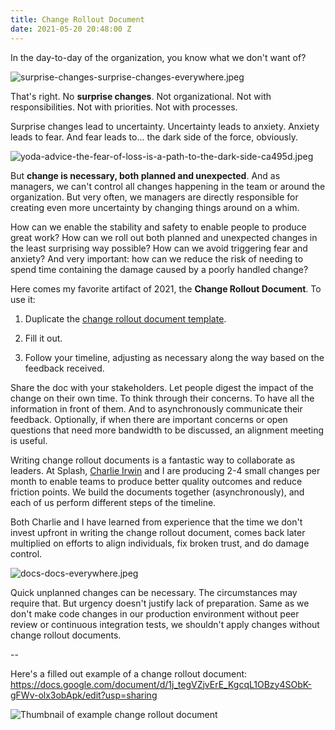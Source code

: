 ```yaml
---
title: Change Rollout Document
date: 2021-05-20 20:48:00 Z
---
```


In the day-to-day of the organization, you know what we don't want of?

![surprise-changes-surprise-changes-everywhere.jpeg](/uploads/surprise-changes-surprise-changes-everywhere.jpeg)

That's right. No **surprise changes**. Not organizational. Not with responsibilities. Not with priorities. Not with processes.

Surprise changes lead to uncertainty. Uncertainty leads to anxiety. Anxiety leads to fear. And fear leads to... the dark side of the force, obviously.

![yoda-advice-the-fear-of-loss-is-a-path-to-the-dark-side-ca495d.jpeg](/uploads/yoda-advice-the-fear-of-loss-is-a-path-to-the-dark-side-ca495d.jpeg)

But **change is necessary, both planned and unexpected**. And as managers, we can't control all changes happening in the team or around the organization. But very often, we managers are directly responsible for creating even more uncertainty by changing things around on a whim.

How can we enable the stability and safety to enable people to produce great work? How can we roll out both planned and unexpected changes in the least surprising way possible? How can we avoid triggering fear and anxiety? And very important: how can we reduce the risk of needing to spend time containing the damage caused by a poorly handled change?

Here comes my favorite artifact of 2021, the **Change Rollout Document**. To use it:

1. Duplicate the [change rollout document template](https://docs.google.com/document/d/1Yq-gFbKIXfE7JQuDUlO0SSHS7dGqabq0aPTVOojDROU/edit?usp=sharing).

2. Fill it out.

3. Follow your timeline, adjusting as necessary along the way based on the feedback received.

Share the doc with your stakeholders. Let people digest the impact of the change on their own time. To think through their concerns. To have all the information in front of them. And to asynchronously communicate their feedback. Optionally, if when there are important concerns or open questions that need more bandwidth to be discussed, an alignment meeting is useful.

Writing change rollout documents is a fantastic way to collaborate as leaders. At Splash, [Charlie Irwin](https://www.linkedin.com/in/charleslrirwin/) and I are producing 2-4 small changes per month to enable teams to produce better quality outcomes and reduce friction points. We build the documents together (asynchronously), and each of us perform different steps of the timeline.

Both Charlie and I have learned from experience that the time we don't invest upfront in writing the change rollout document, comes back later multiplied on efforts to align individuals, fix broken trust, and do damage control.

![docs-docs-everywhere.jpeg](/uploads/docs-docs-everywhere.jpeg)

Quick unplanned changes can be necessary. The circumstances may require that. But urgency doesn't justify lack of preparation. Same as we don't make code changes in our production environment without peer review or continuous integration tests, we shouldn't apply changes without change rollout documents.

--

Here's a filled out example of a change rollout document: https://docs.google.com/document/d/1j_tegVZjvErE_KgcqL1OBzy4SObK-gFWv-olx3obApk/edit?usp=sharing

![Thumbnail of example change rollout document](/uploads/Screen%20Shot%202021-05-22%20at%2014.28.59%20copy.png)